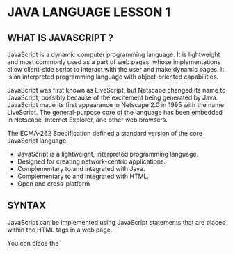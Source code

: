 # JAVA LANGUAGE LESSON 1

## WHAT IS JAVASCRIPT ?

JavaScript is a dynamic computer programming language. It is lightweight and most commonly used as a part of web pages, whose implementations allow client-side script to interact with the user and make dynamic pages. It is an interpreted programming language with object-oriented capabilities.

JavaScript was first known as LiveScript, but Netscape changed its name to JavaScript, possibly because of the excitement being generated by Java. JavaScript made its first appearance in Netscape 2.0 in 1995 with the name LiveScript. The general-purpose core of the language has been embedded in Netscape, Internet Explorer, and other web browsers.

The ECMA-262 Specification defined a standard version of the core JavaScript language.

 - JavaScript is a lightweight, interpreted programming language.
 - Designed for creating network-centric applications.
 - Complementary to and integrated with Java.
 - Complementary to and integrated with HTML.
 - Open and cross-platform

## SYNTAX

JavaScript can be implemented using JavaScript statements that are placed within the <script>... </script> HTML tags in a web page.

You can place the <script> tags, containing your JavaScript, anywhere within your web page, but it is normally recommended that you should keep it within the <head> tags.

The <script> tag alerts the browser program to start interpreting all the text between these tags as a script. A simple syntax of your JavaScript will appear as follows.

```
<script ...>
   JavaScript code
</script>
```

The script tag takes two important attributes 

 - **Language** − This attribute specifies what scripting language you are using. Typically, its value will be javascript. Although recent versions of HTML (and XHTML, its successor) have phased out the use of this attribute.

 - **Type** − This attribute is what is now recommended to indicate the scripting language in use and its value should be set to "text/javascript".

So your JavaScript segment will look like −

```
<script language = "javascript" type = "text/javascript">
   JavaScript code
</script>
```

### Your First JavaScript Code

Let us take a sample example to print out "Hello World". We added an optional HTML comment that surrounds our JavaScript code. This is to save our code from a browser that does not support JavaScript. The comment ends with a "//-->". Here "//" signifies a comment in JavaScript, so we add that to prevent a browser from reading the end of the HTML comment as a piece of JavaScript code. Next, we call a function document.write which writes a string into our HTML document.

This function can be used to write text, HTML, or both. Take a look at the following code.

```
<html>
   <body>   
      <script language = "javascript" type = "text/javascript">
         <!--
            document.write("Hello World!")
         //-->
      </script>      
   </body>
</html>
```

This code will produce the following result;

```
Hello World!
```


## PLACEMENT

There is a flexibility given to include JavaScript code anywhere in an HTML document. However the most preferred ways to include JavaScript in an HTML file are as follows;

 - Script in (<head>...</head>) section.

 - Script in <body>...</body> section.

 - Script in <body>...</body> and <head>...</head> sections.

 - Script in an external file and then include in <head>...</head> section.

In the following section, we will see how we can place JavaScript in an HTML file in different ways.


### JavaScript in <head>...</head>

If you want to have a script run on some event, such as when a user clicks somewhere, then you will place that script in the head as follows;

```
<html>
   <head>      
      <script type = "text/javascript">
         <!--
            function sayHello() {
               alert("Hello World")
            }
         //-->
      </script>     
   </head>
   
   <body>
      <input type = "button" onclick = "sayHello()" value = "Say Hello" />
   </body>  
</html>
```

### JavaScript in <body>...</body>

If you need a script to run as the page loads so that the script generates content in the page, then the script goes in the <body> portion of the document. In this case, you would not have any function defined using JavaScript. Take a look at the following code.

```
<html>
   <head>
   </head>
   
   <body>
      <script type = "text/javascript">
         <!--
            document.write("Hello World")
         //-->
      </script>
      
      <p>This is web page body </p>
   </body>
</html>
```

### JavaScript in <body> and <head>

You can put your JavaScript code in <head> and <body> section altogether as follows −

```
<html>
   <head>
      <script type = "text/javascript">
         <!--
            function sayHello() {
               alert("Hello World")
            }
         //-->
      </script>
   </head>
   
   <body>
      <script type = "text/javascript">
         <!--
            document.write("Hello World")
         //-->
      </script>
      
      <input type = "button" onclick = "sayHello()" value = "Say Hello" />
   </body>
</html>
```







